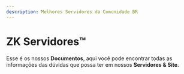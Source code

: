 ```yaml
---
description: Melhores Servidores da Comunidade BR
---
```


# ZK Servidores™

Esse é os nossos **Documentos**, aqui você pode encontrar todas as informações das dúvidas que possa ter em nossos **Servidores & Site**.

